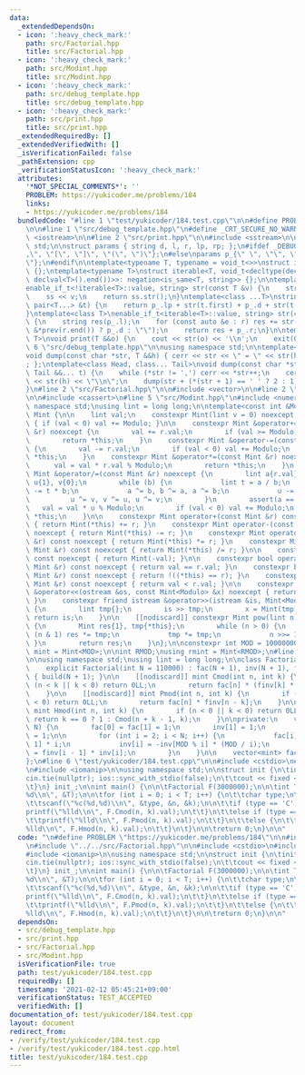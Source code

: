```yaml
---
data:
  _extendedDependsOn:
  - icon: ':heavy_check_mark:'
    path: src/Factorial.hpp
    title: src/Factorial.hpp
  - icon: ':heavy_check_mark:'
    path: src/Modint.hpp
    title: src/Modint.hpp
  - icon: ':heavy_check_mark:'
    path: src/debug_template.hpp
    title: src/debug_template.hpp
  - icon: ':heavy_check_mark:'
    path: src/print.hpp
    title: src/print.hpp
  _extendedRequiredBy: []
  _extendedVerifiedWith: []
  _isVerificationFailed: false
  _pathExtension: cpp
  _verificationStatusIcon: ':heavy_check_mark:'
  attributes:
    '*NOT_SPECIAL_COMMENTS*': ''
    PROBLEM: https://yukicoder.me/problems/184
    links:
    - https://yukicoder.me/problems/184
  bundledCode: "#line 1 \"test/yukicoder/184.test.cpp\"\n\n#define PROBLEM \"https://yukicoder.me/problems/184\"\
    \n\n#line 1 \"src/debug_template.hpp\"\n#define _CRT_SECURE_NO_WARNINGS\n\n#include\
    \ <iostream>\n\n#line 2 \"src/print.hpp\"\n\n#include <sstream>\n\nusing namespace\
    \ std;\n\nstruct params { string d, l, r, lp, rp; };\n#ifdef _DEBUG\nparams p_{\"\
    ,\", \"[\", \"]\", \"(\", \")\"};\n#else\nparams p_{\" \", \"\", \"\", \"\", \"\
    \"};\n#endif\n\ntemplate<typename T, typename = void_t<>>\nstruct iterable: false_type\
    \ {};\ntemplate<typename T>\nstruct iterable<T, void_t<decltype(declval<T>().begin(),\
    \ declval<T>().end())>>: negation<is_same<T, string>> {};\n\ntemplate<class T>\n\
    enable_if_t<!iterable<T>::value, string> str(const T &v) {\n    stringstream ss;\n\
    \    ss << v;\n    return ss.str();\n}\ntemplate<class ...T>\nstring str(const\
    \ pair<T...> &t) {\n    return p_.lp + str(t.first) + p_.d + str(t.second) + p_.rp;\n\
    }\ntemplate<class T>\nenable_if_t<iterable<T>::value, string> str(const T &r)\
    \ {\n    string res(p_.l);\n    for (const auto &e : r) res += str(e) + (&e !=\
    \ &*prev(r.end()) ? p_.d : \"\");\n    return res + p_.r;\n}\n\ntemplate<class\
    \ T>\nvoid print(T &&o) {\n    cout << str(o) << '\\n';\n    exit(0);\n}\n#line\
    \ 6 \"src/debug_template.hpp\"\n\nusing namespace std;\n\ntemplate<class T>\n\
    void dump(const char *str, T &&h) { cerr << str << \" = \" << str(h) << \"\\n\"\
    ; };\ntemplate<class Head, class... Tail>\nvoid dump(const char *str, Head &&h,\
    \ Tail &&... t) {\n    while (*str != ',') cerr << *str++;\n    cerr << \" = \"\
    \ << str(h) << \"\\n\";\n    dump(str + (*(str + 1) == ' ' ? 2 : 1), t...);\n\
    }\n#line 2 \"src/Factorial.hpp\"\n\n#include <vector>\n\n#line 2 \"src/Modint.hpp\"\
    \n\n#include <cassert>\n#line 5 \"src/Modint.hpp\"\n#include <numeric>\n\nusing\
    \ namespace std;\nusing lint = long long;\n\ntemplate<const int &Modulo>\nstruct\
    \ Mint {\n\n    lint val;\n    constexpr Mint(lint v = 0) noexcept: val(v % Modulo)\
    \ { if (val < 0) val += Modulo; }\n\n    constexpr Mint &operator+=(const Mint\
    \ &r) noexcept {\n        val += r.val;\n        if (val >= Modulo) val -= Modulo;\n\
    \        return *this;\n    }\n    constexpr Mint &operator-=(const Mint &r) noexcept\
    \ {\n        val -= r.val;\n        if (val < 0) val += Modulo;\n        return\
    \ *this;\n    }\n    constexpr Mint &operator*=(const Mint &r) noexcept {\n  \
    \      val = val * r.val % Modulo;\n        return *this;\n    }\n    constexpr\
    \ Mint &operator/=(const Mint &r) noexcept {\n        lint a{r.val}, b{Modulo},\
    \ u{1}, v{0};\n        while (b) {\n            lint t = a / b;\n            a\
    \ -= t * b;\n            a ^= b, b ^= a, a ^= b;\n            u -= t * v;\n  \
    \          u ^= v, v ^= u, u ^= v;\n        }\n        assert(a == 1);\n     \
    \   val = val * u % Modulo;\n        if (val < 0) val += Modulo;\n        return\
    \ *this;\n    }\n\n    constexpr Mint operator+(const Mint &r) const noexcept\
    \ { return Mint(*this) += r; }\n    constexpr Mint operator-(const Mint &r) const\
    \ noexcept { return Mint(*this) -= r; }\n    constexpr Mint operator*(const Mint\
    \ &r) const noexcept { return Mint(*this) *= r; }\n    constexpr Mint operator/(const\
    \ Mint &r) const noexcept { return Mint(*this) /= r; }\n\n    constexpr Mint operator-()\
    \ const noexcept { return Mint(-val); }\n\n    constexpr bool operator==(const\
    \ Mint &r) const noexcept { return val == r.val; }\n    constexpr bool operator!=(const\
    \ Mint &r) const noexcept { return !((*this) == r); }\n    constexpr bool operator<(const\
    \ Mint &r) const noexcept { return val < r.val; }\n\n    constexpr friend ostream\
    \ &operator<<(ostream &os, const Mint<Modulo> &x) noexcept { return os << x.val;\
    \ }\n    constexpr friend istream &operator>>(istream &is, Mint<Modulo> &x) noexcept\
    \ {\n        lint tmp{};\n        is >> tmp;\n        x = Mint(tmp);\n       \
    \ return is;\n    }\n\n    [[nodiscard]] constexpr Mint pow(lint n) const noexcept\
    \ {\n        Mint res{1}, tmp{*this};\n        while (n > 0) {\n            if\
    \ (n & 1) res *= tmp;\n            tmp *= tmp;\n            n >>= 1;\n       \
    \ }\n        return res;\n    }\n};\n\nconstexpr int MOD = 1000000007;\nusing\
    \ mint = Mint<MOD>;\n\nint RMOD;\nusing rmint = Mint<RMOD>;\n#line 6 \"src/Factorial.hpp\"\
    \n\nusing namespace std;\nusing lint = long long;\n\nclass Factorial {\npublic:\n\
    \    explicit Factorial(int N = 110000) : fac(N + 1), inv(N + 1), finv(N + 1)\
    \ { build(N + 1); }\n\n    [[nodiscard]] mint Cmod(int n, int k) {\n        if\
    \ (n < k || k < 0) return 0LL;\n        return fac[n] * (finv[k] * finv[n - k]);\n\
    \    }\n\n    [[nodiscard]] mint Pmod(int n, int k) {\n        if (n < k || k\
    \ < 0) return 0LL;\n        return fac[n] * finv[n - k];\n    }\n\n    [[nodiscard]]\
    \ mint Hmod(int n, int k) {\n        if (n < 0 || k < 0) return 0LL;\n       \
    \ return k == 0 ? 1 : Cmod(n + k - 1, k);\n    }\n\nprivate:\n    void build(int\
    \ N) {\n        fac[0] = fac[1] = 1;\n        inv[1] = 1;\n        finv[0] = finv[1]\
    \ = 1;\n\n        for (int i = 2; i < N; i++) {\n            fac[i] = fac[i -\
    \ 1] * i;\n            inv[i] = -inv[MOD % i] * (MOD / i);\n            finv[i]\
    \ = finv[i - 1] * inv[i];\n        }\n    }\n\n    vector<mint> fac, inv, finv;\n\
    };\n#line 6 \"test/yukicoder/184.test.cpp\"\n\n#include <cstdio>\n#line 9 \"test/yukicoder/184.test.cpp\"\
    \n#include <iomanip>\n\nusing namespace std;\n\nstruct init {\n\tinit() {\n\t\t\
    cin.tie(nullptr); ios::sync_with_stdio(false);\n\t\tcout << fixed << setprecision(10);\n\
    \t}\n} init_;\n\nint main() {\n\n\tFactorial F(3000000);\n\n\tint T;\n\tscanf(\"\
    %d\\n\", &T);\n\n\tfor (int i = 0; i < T; i++) {\n\t\tchar type;\n\t\tint n, k;\n\
    \t\tscanf(\"%c(%d,%d)\\n\", &type, &n, &k);\n\n\t\tif (type == 'C') {\n\t\t\t\
    printf(\"%lld\\n\", F.Cmod(n, k).val);\n\t\t}\n\t\telse if (type == 'P') {\n\t\
    \t\tprintf(\"%lld\\n\", F.Pmod(n, k).val);\n\t\t}\n\t\telse {\n\t\t\tprintf(\"\
    %lld\\n\", F.Hmod(n, k).val);\n\t\t}\n\t}\n\n\treturn 0;\n}\n\n"
  code: "\n#define PROBLEM \"https://yukicoder.me/problems/184\"\n\n#include \"../../src/debug_template.hpp\"\
    \n#include \"../../src/Factorial.hpp\"\n\n#include <cstdio>\n#include <iostream>\n\
    #include <iomanip>\n\nusing namespace std;\n\nstruct init {\n\tinit() {\n\t\t\
    cin.tie(nullptr); ios::sync_with_stdio(false);\n\t\tcout << fixed << setprecision(10);\n\
    \t}\n} init_;\n\nint main() {\n\n\tFactorial F(3000000);\n\n\tint T;\n\tscanf(\"\
    %d\\n\", &T);\n\n\tfor (int i = 0; i < T; i++) {\n\t\tchar type;\n\t\tint n, k;\n\
    \t\tscanf(\"%c(%d,%d)\\n\", &type, &n, &k);\n\n\t\tif (type == 'C') {\n\t\t\t\
    printf(\"%lld\\n\", F.Cmod(n, k).val);\n\t\t}\n\t\telse if (type == 'P') {\n\t\
    \t\tprintf(\"%lld\\n\", F.Pmod(n, k).val);\n\t\t}\n\t\telse {\n\t\t\tprintf(\"\
    %lld\\n\", F.Hmod(n, k).val);\n\t\t}\n\t}\n\n\treturn 0;\n}\n\n"
  dependsOn:
  - src/debug_template.hpp
  - src/print.hpp
  - src/Factorial.hpp
  - src/Modint.hpp
  isVerificationFile: true
  path: test/yukicoder/184.test.cpp
  requiredBy: []
  timestamp: '2021-02-12 05:45:21+09:00'
  verificationStatus: TEST_ACCEPTED
  verifiedWith: []
documentation_of: test/yukicoder/184.test.cpp
layout: document
redirect_from:
- /verify/test/yukicoder/184.test.cpp
- /verify/test/yukicoder/184.test.cpp.html
title: test/yukicoder/184.test.cpp
---
```

